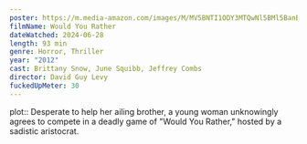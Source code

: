 ```yaml
---
poster: https://m.media-amazon.com/images/M/MV5BNTI1ODY3MTQwNl5BMl5BanBnXkFtZTcwMjU5MjMxOQ@@._V1_SX300.jpg
filmName: Would You Rather
dateWatched: 2024-06-28
length: 93 min
genre: Horror, Thriller
year: "2012"
cast: Brittany Snow, June Squibb, Jeffrey Combs
director: David Guy Levy
fuckedUpMeter: 30
---
```



plot:: Desperate to help her ailing brother, a young woman unknowingly agrees to compete in a deadly game of "Would You Rather," hosted by a sadistic aristocrat.